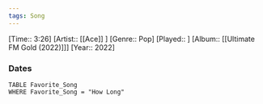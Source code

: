 ```yaml
---
tags: Song  
---
```

[Time:: 3:26]
[Artist:: [[Ace]] ]
[Genre:: Pop]
[Played:: ]
[Album:: [[Ultimate FM Gold (2022)]]]
[Year:: 2022]
### Dates
````dataview
TABLE Favorite_Song
WHERE Favorite_Song = "How Long"
````